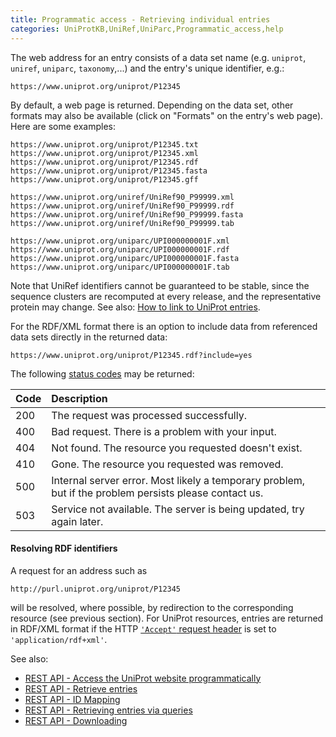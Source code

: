 ```yaml
---
title: Programmatic access - Retrieving individual entries
categories: UniProtKB,UniRef,UniParc,Programmatic_access,help
---
```


The web address for an entry consists of a data set name (e.g. `uniprot`, `uniref`, `uniparc`, `taxonomy`,...) and the entry's unique identifier, e.g.:

    https://www.uniprot.org/uniprot/P12345

By default, a web page is returned. Depending on the data set, other formats may also be available (click on "Formats" on the entry's web page). Here are some examples:

    https://www.uniprot.org/uniprot/P12345.txt
    https://www.uniprot.org/uniprot/P12345.xml
    https://www.uniprot.org/uniprot/P12345.rdf
    https://www.uniprot.org/uniprot/P12345.fasta
    https://www.uniprot.org/uniprot/P12345.gff

    https://www.uniprot.org/uniref/UniRef90_P99999.xml
    https://www.uniprot.org/uniref/UniRef90_P99999.rdf
    https://www.uniprot.org/uniref/UniRef90_P99999.fasta
    https://www.uniprot.org/uniref/UniRef90_P99999.tab

    https://www.uniprot.org/uniparc/UPI000000001F.xml
    https://www.uniprot.org/uniparc/UPI000000001F.rdf
    https://www.uniprot.org/uniparc/UPI000000001F.fasta
    https://www.uniprot.org/uniparc/UPI000000001F.tab

Note that UniRef identifiers cannot be guaranteed to be stable, since the sequence clusters are recomputed at every release, and the representative protein may change. See also: [How to link to UniProt entries](https://www.uniprot.org/help/linking%5Fto%5Funiprot).

For the RDF/XML format there is an option to include data from referenced data sets directly in the returned data:

    https://www.uniprot.org/uniprot/P12345.rdf?include=yes 

The following [status codes](http://www.w3.org/Protocols/rfc2616/rfc2616-sec10.html) may be returned:

| Code | Description                                                                                            |
|:-----|:-------------------------------------------------------------------------------------------------------|
| 200  | The request was processed successfully.                                                                |
| 400  | Bad request. There is a problem with your input.                                                       |
| 404  | Not found. The resource you requested doesn't exist.                                                   |
| 410  | Gone. The resource you requested was removed.                                                          |
| 500  | Internal server error. Most likely a temporary problem, but if the problem persists please contact us. |
| 503  | Service not available. The server is being updated, try again later.                                   |

#### Resolving RDF identifiers

A request for an address such as

    http://purl.uniprot.org/uniprot/P12345

will be resolved, where possible, by redirection to the corresponding resource (see previous section). For UniProt resources, entries are returned in RDF/XML format if the HTTP [`'Accept'` request header](https://www.w3.org/Protocols/rfc2616/rfc2616-sec14.html) is set to `'application/rdf+xml'`.

See also:

-   [REST API - Access the UniProt website programmatically](https://www.uniprot.org/help/api)
-   [REST API - Retrieve entries](https://www.uniprot.org/help/api_retrieve_entries.md)
-   [REST API - ID Mapping](https://www.uniprot.org/help/id_mapping.md)
-   [REST API - Retrieving entries via queries](https://www.uniprot.org/help/api_queries.md)
-   [REST API - Downloading](https://www.uniprot.org/help/api_downloading.md)

